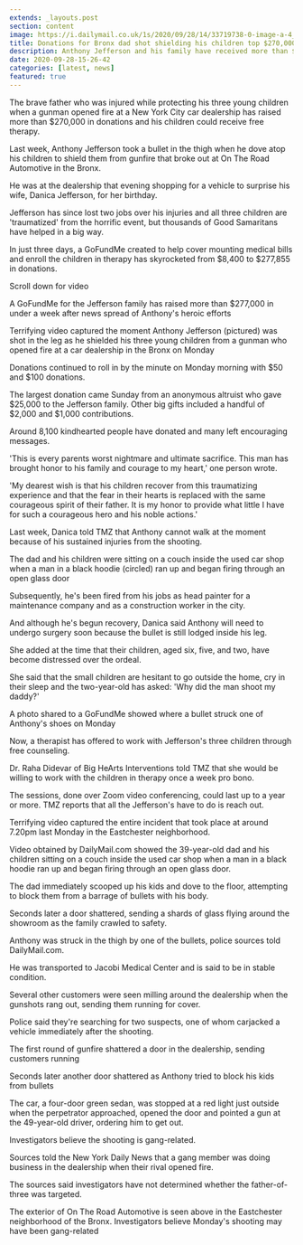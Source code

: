 ```yaml
---
extends: _layouts.post
section: content
image: https://i.dailymail.co.uk/1s/2020/09/28/14/33719738-0-image-a-4_1601299342384.jpg 
title: Donations for Bronx dad shot shielding his children top $270,000 
description: Anthony Jefferson and his family have received more than $277,000 in donations from a GoFundMe after he protected his three children from gunfire in New York City 
date: 2020-09-28-15-26-42 
categories: [latest, news] 
featured: true 
--- 
```

The brave father who was injured while protecting his three young children when a gunman opened fire at a New York City car dealership has raised more than $270,000 in donations and his children could receive free therapy.

Last week, Anthony Jefferson took a bullet in the thigh when he dove atop his children to shield them from gunfire that broke out at On The Road Automotive in the Bronx.

He was at the dealership that evening shopping for a vehicle to surprise his wife, Danica Jefferson, for her birthday. 

Jefferson has since lost two jobs over his injuries and all three children are 'traumatized' from the horrific event, but thousands of Good Samaritans have helped in a big way.

In just three days, a GoFundMe created to help cover mounting medical bills and enroll the children in therapy has skyrocketed from $8,400 to $277,855 in donations.

Scroll down for video 

A GoFundMe for the Jefferson family has raised more than $277,000 in under a week after news spread of Anthony's heroic efforts

Terrifying video captured the moment Anthony Jefferson (pictured) was shot in the leg as he shielded his three young children from a gunman who opened fire at a car dealership in the Bronx on Monday 

Donations continued to roll in by the minute on Monday morning with $50 and $100 donations. 

The largest donation came Sunday from an anonymous altruist who gave $25,000 to the Jefferson family. Other big gifts included a handful of $2,000 and $1,000 contributions.

Around 8,100 kindhearted people have donated and many left encouraging messages.

'This is every parents worst nightmare and ultimate sacrifice. This man has brought honor to his family and courage to my heart,' one person wrote.

'My dearest wish is that his children recover from this traumatizing experience and that the fear in their hearts is replaced with the same courageous spirit of their father. It is my honor to provide what little I have for such a courageous hero and his noble actions.' 

Last week, Danica told TMZ that Anthony cannot walk at the moment because of his sustained injuries from the shooting.

The dad and his children were sitting on a couch inside the used car shop when a man in a black hoodie (circled) ran up and began firing through an open glass door

Subsequently, he's been fired from his jobs as head painter for a maintenance company and as a construction worker in the city.

And although he's begun recovery, Danica said Anthony will need to undergo surgery soon because the bullet is still lodged inside his leg.

She added at the time that their children, aged six, five, and two, have become distressed over the ordeal.

She said that the small children are hesitant to go outside the home, cry in their sleep and the two-year-old has asked: 'Why did the man shoot my daddy?' 

A photo shared to a GoFundMe showed where a bullet struck one of Anthony's shoes on Monday

Now, a therapist has offered to work with Jefferson's three children through free counseling.  

Dr. Raha Didevar of Big HeArts Interventions told TMZ that she would be willing to work with the children in therapy once a week pro bono. 

The sessions, done over Zoom video conferencing, could last up to a year or more. TMZ reports that all the Jefferson's have to do is reach out.

Terrifying video captured the entire incident that took place at around 7.20pm last Monday in the Eastchester neighborhood. 

Video obtained by DailyMail.com showed the 39-year-old dad and his children sitting on a couch inside the used car shop when a man in a black hoodie ran up and began firing through an open glass door. 

The dad immediately scooped up his kids and dove to the floor, attempting to block them from a barrage of bullets with his body.  

Seconds later a door shattered, sending a shards of glass flying around the showroom as the family crawled to safety. 

Anthony was struck in the thigh by one of the bullets, police sources told DailyMail.com. 

He was transported to Jacobi Medical Center and is said to be in stable condition. 

Several other customers were seen milling around the dealership when the gunshots rang out, sending them running for cover.  

Police said they're searching for two suspects, one of whom carjacked a vehicle immediately after the shooting. 

The first round of gunfire shattered a door in the dealership, sending customers running

Seconds later another door shattered as Anthony tried to block his kids from bullets

The car, a four-door green sedan, was stopped at a red light just outside when the perpetrator approached, opened the door and pointed a gun at the 49-year-old driver, ordering him to get out.   

Investigators believe the shooting is gang-related. 

Sources told the New York Daily News that a gang member was doing business in the dealership when their rival opened fire.  

The sources said investigators have not determined whether the father-of-three was targeted.

The exterior of On The Road Automotive is seen above in the Eastchester neighborhood of the Bronx. Investigators believe Monday's shooting may have been gang-related

